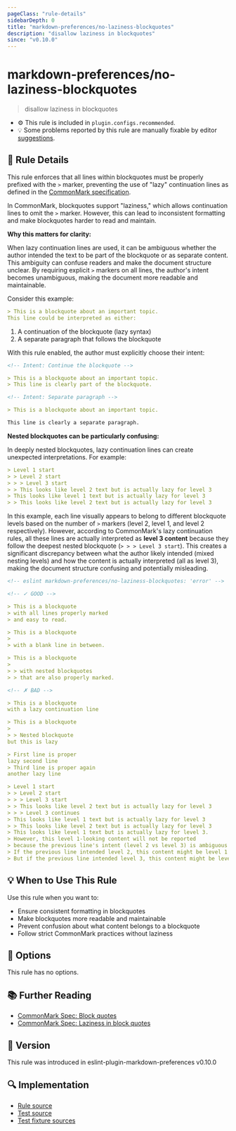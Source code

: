 ```yaml
---
pageClass: "rule-details"
sidebarDepth: 0
title: "markdown-preferences/no-laziness-blockquotes"
description: "disallow laziness in blockquotes"
since: "v0.10.0"
---
```


# markdown-preferences/no-laziness-blockquotes

> disallow laziness in blockquotes

- ⚙️ This rule is included in `plugin.configs.recommended`.
- 💡 Some problems reported by this rule are manually fixable by editor [suggestions](https://eslint.org/docs/developer-guide/working-with-rules#providing-suggestions).

## 📖 Rule Details

This rule enforces that all lines within blockquotes must be properly prefixed with the `>` marker, preventing the use of "lazy" continuation lines as defined in the [CommonMark specification][CommonMark Spec: Block quotes].

In CommonMark, blockquotes support "laziness," which allows continuation lines to omit the `>` marker. However, this can lead to inconsistent formatting and make blockquotes harder to read and maintain.

**Why this matters for clarity:**

When lazy continuation lines are used, it can be ambiguous whether the author intended the text to be part of the blockquote or as separate content. This ambiguity can confuse readers and make the document structure unclear. By requiring explicit `>` markers on all lines, the author's intent becomes unambiguous, making the document more readable and maintainable.

Consider this example:

<!-- prettier-ignore-start -->

```md
> This is a blockquote about an important topic.
This line could be interpreted as either:
```

<!-- prettier-ignore-end -->

1. A continuation of the blockquote (lazy syntax)
2. A separate paragraph that follows the blockquote

With this rule enabled, the author must explicitly choose their intent:

```md
<!-- Intent: Continue the blockquote -->

> This is a blockquote about an important topic.
> This line is clearly part of the blockquote.

<!-- Intent: Separate paragraph -->

> This is a blockquote about an important topic.

This line is clearly a separate paragraph.
```

**Nested blockquotes can be particularly confusing:**

In deeply nested blockquotes, lazy continuation lines can create unexpected interpretations. For example:

<!-- prettier-ignore-start -->

```md
> Level 1 start
> > Level 2 start
> > > Level 3 start
> > This looks like level 2 text but is actually lazy for level 3
> This looks like level 1 text but is actually lazy for level 3
> > This looks like level 2 text but is actually lazy for level 3
```

<!-- prettier-ignore-end -->

In this example, each line visually appears to belong to different blockquote levels based on the number of `>` markers (level 2, level 1, and level 2 respectively). However, according to CommonMark's lazy continuation rules, all these lines are actually interpreted as **level 3 content** because they follow the deepest nested blockquote (`> > > Level 3 start`). This creates a significant discrepancy between what the author likely intended (mixed nesting levels) and how the content is actually interpreted (all as level 3), making the document structure confusing and potentially misleading.

<!-- prettier-ignore-start -->

<!-- eslint-skip -->

```md
<!-- eslint markdown-preferences/no-laziness-blockquotes: 'error' -->

<!-- ✓ GOOD -->

> This is a blockquote
> with all lines properly marked
> and easy to read.

> This is a blockquote
>
> with a blank line in between.

> This is a blockquote
>
> > with nested blockquotes
> > that are also properly marked.

<!-- ✗ BAD -->

> This is a blockquote
with a lazy continuation line

> This is a blockquote
>
> > Nested blockquote
but this is lazy

> First line is proper
lazy second line
> Third line is proper again
another lazy line

> Level 1 start
> > Level 2 start
> > > Level 3 start
> > This looks like level 2 text but is actually lazy for level 3
> > > Level 3 continues
> This looks like level 1 text but is actually lazy for level 3
> > This looks like level 2 text but is actually lazy for level 3
> This looks like level 1 text but is actually lazy for level 3.
> However, this level 1-looking content will not be reported
> because the previous line's intent (level 2 vs level 3) is ambiguous and cannot be correctly determined.
> If the previous line intended level 2, this content might be level 1 or level 2.
> But if the previous line intended level 3, this content might be level 1 or level 3.
```

<!-- prettier-ignore-end -->

## 💡 When to Use This Rule

Use this rule when you want to:

- Ensure consistent formatting in blockquotes
- Make blockquotes more readable and maintainable
- Prevent confusion about what content belongs to a blockquote
- Follow strict CommonMark practices without laziness

## 🔧 Options

This rule has no options.

## 📚 Further Reading

- [CommonMark Spec: Block quotes]
- [CommonMark Spec: Laziness in block quotes](https://spec.commonmark.org/0.31.2/#example-232)

[CommonMark Spec: Block quotes]: https://spec.commonmark.org/0.31.2/#block-quotes

## 🚀 Version

This rule was introduced in eslint-plugin-markdown-preferences v0.10.0

## 🔍 Implementation

- [Rule source](https://github.com/ota-meshi/eslint-plugin-markdown-preferences/blob/main/src/rules/no-laziness-blockquotes.ts)
- [Test source](https://github.com/ota-meshi/eslint-plugin-markdown-preferences/blob/main/tests/src/rules/no-laziness-blockquotes.ts)
- [Test fixture sources](https://github.com/ota-meshi/eslint-plugin-markdown-preferences/tree/main/tests/fixtures/rules/no-laziness-blockquotes)
